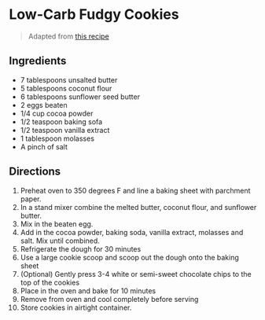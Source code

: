 # Low-Carb Fudgy Cookies

> Adapted from [this recipe](https://jenniferbanz.com/keto-thick-fudgy-brownie-cookies)

## Ingredients 

* 7 tablespoons unsalted butter
* 5 tablespoons coconut flour
* 6 tablespoons sunflower seed butter
* 2 eggs beaten
* 1/4 cup cocoa powder
* 1/2 teaspoon baking sofa
* 1/2 teaspoon vanilla extract
* 1 tablespoon molasses
* A pinch of salt


## Directions
1. Preheat oven to 350 degrees F and line a baking sheet with parchment paper.
1. In a stand mixer combine the melted butter, coconut flour, and sunflower butter.
1. Mix in the beaten egg.
1. Add in the cocoa powder, baking soda, vanilla extract, molasses and salt.  Mix until combined.
1. Refrigerate the dough for 30 minutes
1. Use a large cookie scoop and scoop out the dough onto the baking sheet
1. (Optional) Gently press 3-4 white or semi-sweet chocolate chips to the top of the cookies
1. Place in the oven and bake for 10 minutes
1. Remove from oven and cool completely before serving
1. Store cookies in airtight container.
